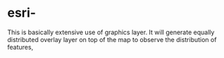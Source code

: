 # esri-
This is basically extensive use of graphics layer. It will generate equally distributed overlay layer on top of the map to observe the distribution of features,
